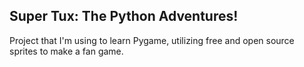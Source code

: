 Super Tux: The Python Adventures!
--------------------------------
Project that I'm using to learn Pygame, utilizing free and open source sprites to make a fan game.
